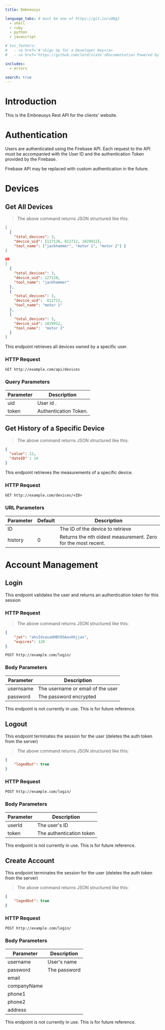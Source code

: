 ```yaml
---
title: Embneusys

language_tabs: # must be one of https://git.io/vQNgJ
  - shell
  - ruby
  - python
  - javascript

# toc_footers:
#   - <a href='#'>Sign Up for a Developer Key</a>
#   - <a href='https://github.com/lord/slate'>Documentation Powered by Slate</a>

includes:
  - errors

search: true
---
```


# Introduction

This is the Embneusys Rest API for the clients' website. 

# Authentication


Users are authenticated using the Firebase API. Each request to the API must be accompanied with the User ID and the authentication Token provided by the Firebase.


<aside class="notice">
Firebase API may be replaced with custom authentication in the future.
</aside>

# Devices

## Get All Devices


> The above command returns JSON structured like this:

```json
[
  {
    "total_devices": 3,
    "device_uid": [127128, 812712, 1829912],
    "tool_name": ["jackhammer", "motor 1", "motor 2"] }
]

OR 
[
  {
    "total_devices": 3,
    "device_uid": 127128,
    "tool_name": "jackhammer" 
  },
  {
    "total_devices": 3,
    "device_uid":  812712, 
    "tool_name": "motor 1"
  },
  {
    "total_devices": 3,
    "device_uid": 1829912,
    "tool_name":  "motor 2"
  }
]


```

This endpoint retrieves all devices owned by a specific user.

### HTTP Request

`GET http://example.com/api/devices`

### Query Parameters

Parameter |  Description
--------- |  -----------
uid | User id  .
token | Authentication Token.


## Get History of a Specific Device



> The above command returns JSON structured like this:

```json
{
  "value": 12,
  "dateID" : 14
}
```

This endpoint retrieves the measurements of a specific device.


### HTTP Request

`GET http://example.com/devices/<ID>`

### URL Parameters

Parameter | Default |  Description
--------- | ------- |  -----------
ID | | The ID of the device to retrieve
history | 0 | Returns the nth oldest measurement. Zero for the most recent.

# Account Management

 
##  Login

This endpoint validates the user and returns an authentication token for this session
### HTTP Request

> The above command returns JSON structured like this:

```json
{ 
    "jwt": "ahsIdsasadHBY8SAasHhjjas",
    "expires": 120
}
```

`POST http://example.com/login/`

### Body Parameters

Parameter |   Description
--------- |   -----------
usernsame |  The username or email of the user
password  |  The password encrypted


<aside class="warning"> This endpoint is not currently in use. This is for future reference.</aside>

## Logout


This endpoint terminates the session for the user (deletes the auth token from the server)

> The above command returns JSON structured like this:

```json
{ 
    "logedOut": true
}
```

### HTTP Request 
`POST http://example.com/login/`

### Body Parameters

Parameter |   Description
--------- |   -----------
userId |  The user's ID
token  |  The authentication token


<aside class="warning"> This endpoint is not currently in use. This is for future reference.</aside>


## Create Account


This endpoint terminates the session for the user (deletes the auth token from the server)

> The above command returns JSON structured like this:

```json
{ 
    "logedOut": true
}
```

### HTTP Request 
`POST http://example.com/login/`

### Body Parameters

Parameter |   Description
--------- |   -----------
username |  User's name
password  |  The password
email | 
companyName |
phone1 | 
phone2 |
address |



<aside class="warning"> This endpoint is not currently in use. This is for future reference.</aside>


